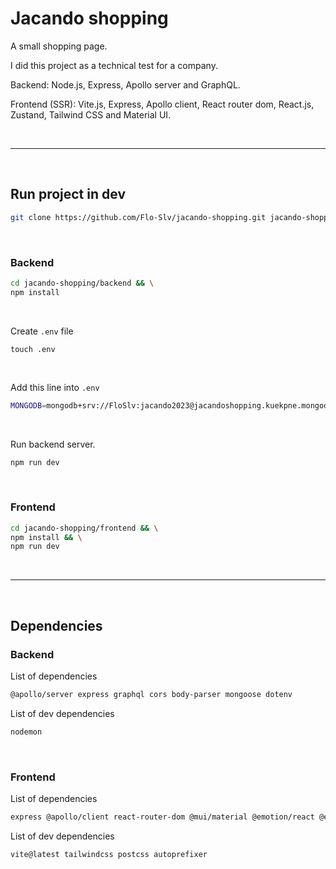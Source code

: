 # Jacando shopping
A small shopping page.

I did this project as a technical test for a company.

Backend: Node.js, Express, Apollo server and GraphQL.

Frontend (SSR): Vite.js, Express, Apollo client, React router dom, React.js, Zustand, Tailwind CSS and Material UI.

<br />

---


<br />

## Run project in dev
```sh
git clone https://github.com/Flo-Slv/jacando-shopping.git jacando-shopping
```

<br />

### Backend
```sh
cd jacando-shopping/backend && \
npm install
```

<br />

Create `.env` file
```env
touch .env
```

<br />

Add this line into `.env`
```sh
MONGODB=mongodb+srv://FloSlv:jacando2023@jacandoshopping.kuekpne.mongodb.net/jacando-shopping?retryWrites=true&w=majority
```

<br />

Run backend server.
```sh
npm run dev
```

<br />

### Frontend
```sh
cd jacando-shopping/frontend && \
npm install && \
npm run dev
```

<br />

---

<br />

## Dependencies
### Backend
List of dependencies
```sh
@apollo/server express graphql cors body-parser mongoose dotenv
```

List of dev dependencies
```sh
nodemon
```

<br />

### Frontend
List of dependencies
```sh
express @apollo/client react-router-dom @mui/material @emotion/react @emotion/styled clsx zustand
```

List of dev dependencies
```sh
vite@latest tailwindcss postcss autoprefixer
```
